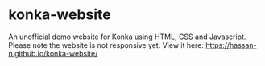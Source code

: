 # konka-website
An unofficial demo website for Konka using HTML, CSS and Javascript. 
Please note the website is not responsive yet.
View it here: https://hassan-n.github.io/konka-website/
